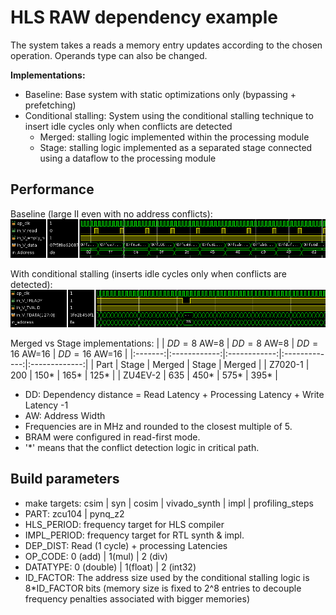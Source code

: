 # HLS RAW dependency example
The system takes a reads a memory entry updates according to the chosen operation. Operands type can also be changed.

**Implementations:**
- Baseline: Base system with static optimizations only (bypassing + prefetching)
- Conditional stalling: System using the conditional stalling technique to insert idle cycles only when conflicts are detected
  - Merged: stalling logic implemented within the processing module
  - Stage: stalling logic implemented as a separated stage connected using a dataflow to the processing module

## Performance
Baseline (large II even with no address conflicts):
![picture alt](figures/baseline_impl.png )

With conditional stalling (inserts idle cycles only when conflicts are detected):
![picture alt](figures/Conditional_stalling.png )

Merged vs Stage implementations:
|         | $DD=8$ AW=8  | $DD=8$ AW=8  | $DD=16$ AW=16 | $DD=16$ AW=16 |
|:-------:|:------------:|:------------:|:-------------:|:-------------:|
|   Part  |     Stage    |    Merged    |     Stage     |     Merged    |
| Z7020-1 |      200     |      150*    |      165*     |      125*     |
| ZU4EV-2 |      635     |      450*    |      575*     |      395*     |

- DD: Dependency distance = Read Latency + Processing Latency + Write Latency -1
- AW: Address Width
- Frequencies are in MHz and rounded to the closest multiple of 5.
- BRAM were configured in read-first mode.
- '*' means that the conflict detection logic in critical path.

## Build parameters
- make targets: csim | syn | cosim | vivado_synth | impl  | profiling_steps
- PART: zcu104 | pynq_z2
- HLS_PERIOD: frequency target for HLS compiler
- IMPL_PERIOD: frequency target for RTL synth & impl.
- DEP_DIST: Read (1 cycle) + processing Latencies
- OP_CODE: 0 (add) | 1(mul) | 2 (div)
- DATATYPE: 0 (double) | 1(float) | 2 (int32)
- ID_FACTOR: The address size used by the conditional stalling logic is 8*ID_FACTOR bits (memory size is fixed to 2^8 entries to decouple frequency penalties associated with bigger memories)
